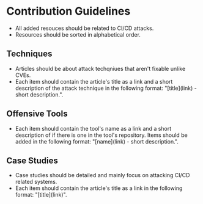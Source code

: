 # Contribution Guidelines
* All added resouces should be related to CI/CD attacks.
* Resources should be sorted in alphabetical order.
## Techniques
* Articles should be about attack techqniues that aren't fixable unlike CVEs.
* Each item should contain the article's title as a link and a short description of the attack technique in the following format: "\[title\]\(link\) - short description.".
## Offensive Tools
* Each item should contain the tool's name as a link and a short description of if there is one in the tool's repository. Items should be added in the following format: "\[name\]\(link\) - short description.".
## Case Studies
* Case studies should be detailed and mainly focus on attacking CI/CD related systems.
* Each item should contain the article's title as a link in the following format: "\[title\]\(link\)".